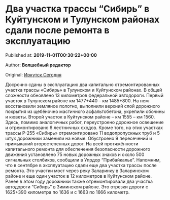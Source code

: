
# Два участка трассы “Сибирь” в Куйтунском и Тулунском районах сдали после ремонта в эксплуатацию

Published at: **2019-11-01T00:30:22+00:00**

Author: **Волшебный редактор**

Original: [Иркутск Сегодня](https://irk.today/2019/11/01/dva-uchastka-trassy-sibir-v-kujtunskom-i-tulunskom-rajonah-sdali-posle-remonta-v-jekspluataciju/)

Досрочно сданы в эксплуатацию два капитально отремонтированных участка трассы «Сибирь» в Тулунском и Куйтунском районах. В общей сложности обновлено 13 километров федеральной автодороги.
Первый участок в Тулунском районе км 1477+440 – км 1485+800. На нем восстановили земляное полотно, выполнили верхний слой дорожного покрытия из щебёночно мастичного асфальтобетона, укрепили обочины и кюветы.
Второй участок в Куйтунском районе – км 1555 – км 1560. Здесь, помимо аналогичных работ, переустроено дорожное освещение и отремонтировано 6 лестничных сходов.
Кроме того, на этих участках трассы Р-255 «Сибирь» отремонтировано 11 водопропускных труб и 5 штук дорожники заменили на новые. Обустроено 9 пересечений и примыканий второстепенных дорог. На всей протяжённости капитального ремонта для обеспечения безопасности дорожного движения установлено 75 новых дорожных знаков и около 500 сигнальных столбиков, сообщили в Упрдор “Прибайкалье”.
Напомним, что в сентябре в эксплуатацию сдали еще два участка трассы после ремонта. Это участки мост через реку Заларинку в Заларинском районе и еще один участок в 12 километров в Куйтунском районе. Ранее в этом году дорожники также отремонтировали два участка автодороги “Сибирь” в Зиминском районе. Это отрезки дороги с  1625+390 километра по 1636 и с 1663 по 1666 километр.
